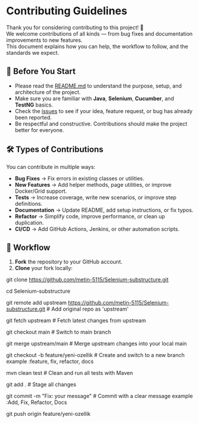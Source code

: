 # Contributing Guidelines

Thank you for considering contributing to this project! 🎉  
We welcome contributions of all kinds — from bug fixes and documentation improvements to new features.  
This document explains how you can help, the workflow to follow, and the standards we expect.


## 📌 Before You Start

- Please read the [README.md](./README.md) to understand the purpose, setup, and architecture of the project.
- Make sure you are familiar with **Java**, **Selenium**, **Cucumber**, and **TestNG** basics.
- Check the [issues](../../issues) to see if your idea, feature request, or bug has already been reported.
- Be respectful and constructive. Contributions should make the project better for everyone.



## 🛠 Types of Contributions

You can contribute in multiple ways:

- **Bug Fixes** → Fix errors in existing classes or utilities.
- **New Features** → Add helper methods, page utilities, or improve Docker/Grid support.
- **Tests** → Increase coverage, write new scenarios, or improve step definitions.
- **Documentation** → Update README, add setup instructions, or fix typos.
- **Refactor** → Simplify code, improve performance, or clean up duplication.
- **CI/CD** → Add GitHub Actions, Jenkins, or other automation scripts.



## 🔀 Workflow

1. **Fork** the repository to your GitHub account.
2. **Clone** your fork locally:

git clone https://github.com/metin-5115/Selenium-substructure.git

cd Selenium-substructure

git remote add upstream https://github.com/metin-5115/Selenium-substructure.git   # Add original repo as 'upstream'

git fetch upstream                                                                # Fetch latest changes from upstream

git checkout main                                                                 # Switch to main branch

git merge upstream/main                                                           # Merge upstream changes into your local main

git checkout -b feature/yeni-ozellik   # Create and switch to a new branch  example :feature, fix, refactor, docs

mvn clean test   # Clean and run all tests with Maven

git add .                                                # Stage all changes

git commit -m "Fix: your message"   # Commit with a clear message example :Add, Fix, Refactor, Docs

git push origin feature/yeni-ozellik